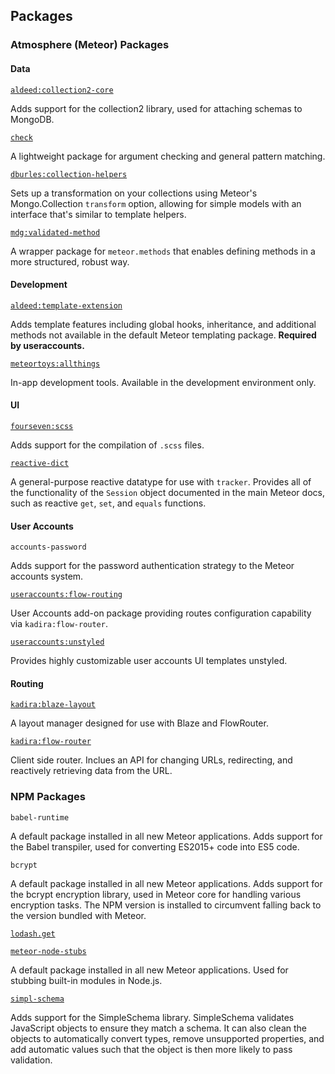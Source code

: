 ## Packages

### Atmosphere (Meteor) Packages

#### Data
[`aldeed:collection2-core`](https://github.com/aldeed/meteor-collection2-core/)

Adds support for the collection2 library, used for attaching schemas to MongoDB.

[`check`](https://github.com/meteor/meteor/tree/master/packages/check)

A lightweight package for argument checking and general pattern matching.

[`dburles:collection-helpers`](https://github.com/dburles/meteor-collection-helpers/)

Sets up a transformation on your collections using Meteor's Mongo.Collection `transform` option, allowing for simple models with an interface that's similar to template helpers.

[`mdg:validated-method`](https://github.com/meteor/validated-method)

A wrapper package for `meteor.methods` that enables defining methods in a more structured, robust way.


#### Development
[`aldeed:template-extension`](https://github.com/aldeed/meteor-template-extension/)

Adds template features including global hooks, inheritance, and additional methods not available in the default Meteor templating package. __Required by useraccounts.__

[`meteortoys:allthings`](https://github.com/MeteorToys/allthings/)

In-app development tools. Available in the development environment only.


#### UI
[`fourseven:scss`](https://github.com/fourseven/meteor-scss)

Adds support for the compilation of `.scss` files.

[`reactive-dict`](https://github.com/meteor/meteor/tree/master/packages/reactive-dict)

A general-purpose reactive datatype for use with `tracker`. Provides all of the functionality of the `Session` object documented in the main Meteor docs, such as reactive `get`, `set`, and `equals` functions.


#### User Accounts
`accounts-password`

Adds support for the password authentication strategy to the Meteor accounts system.

[`useraccounts:flow-routing`](https://github.com/meteor-useraccounts/flow-routing/)

User Accounts add-on package providing routes configuration capability via `kadira:flow-router`.

[`useraccounts:unstyled`](https://github.com/meteor-useraccounts/unstyled/)

Provides highly customizable user accounts UI templates unstyled.


#### Routing
[`kadira:blaze-layout`](https://github.com/kadirahq/blaze-layout/)

A layout manager designed for use with Blaze and FlowRouter.

[`kadira:flow-router`](https://github.com/kadirahq/flow-router/)

Client side router. Inclues an API for changing URLs, redirecting, and reactively retrieving data from the URL.


### NPM Packages
`babel-runtime`

A default package installed in all new Meteor applications. Adds support for the Babel transpiler, used for converting ES2015+ code into ES5 code.

`bcrypt`

A default package installed in all new Meteor applications. Adds support for the bcrypt encryption library, used in Meteor core for handling various encryption tasks. The NPM version is installed to circumvent falling back to the version bundled with Meteor.

[`lodash.get`]()

[`meteor-node-stubs`](https://github.com/meteor/node-stubs)  

A default package installed in all new Meteor applications. Used for stubbing built-in modules in Node.js.

[`simpl-schema`](https://github.com/aldeed/node-simple-schema)  

Adds support for the SimpleSchema library. SimpleSchema validates JavaScript objects to ensure they match a schema. It can also clean the objects to automatically convert types, remove unsupported properties, and add automatic values such that the object is then more likely to pass validation.
